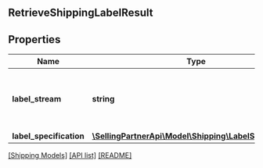 ## RetrieveShippingLabelResult

## Properties

Name | Type | Description | Notes
------------ | ------------- | ------------- | -------------
**label_stream** | **string** | Contains binary image data encoded as a base-64 string. |
**label_specification** | [**\SellingPartnerApi\Model\Shipping\LabelSpecification**](LabelSpecification.md) |  |

[[Shipping Models]](../) [[API list]](../../Api) [[README]](../../../README.md)
